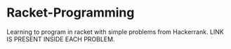 # Racket-Programming

Learning to program in racket with simple problems from Hackerrank.
LINK IS PRESENT INSIDE EACH PROBLEM.
